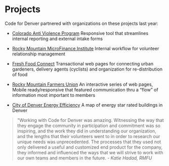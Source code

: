 # Projects
Code for Denver partnered with organizations on these projects last year:
- [Colorado Anti Violence Program](http://coavp.org/)
Responsive tool that streamlines internal reporting and external intake forms

- [Rocky Mountain MicroFinance Institute](http://www.rmmfi.org/)
Internal workflow for volunteer relationship management

- [Fresh Food Connect](http://www.freshfoodconnect.org/#/)
Transactional web pages for connecting urban gardeners, delivery agents (cyclists) and organization for re-distribution of food

- [Rocky Mountain Farmers Union](feed.rmfu.org)
An interactive series of web pages, Mobile ready/responsive that featured communication thru a “flow” of information most important to members

- [City of Denver Energy Efficiency](?)
A map of energy star rated buildings in Denver

>"Working with Code for Denver was amazing.  Witnessing the way that they engage the community in participation and commitment was so inspiring, and the work they did in understanding our organization, and the lengths that their volunteers went to in order to research our unique needs was unprecedented.  The processes that they used not only delivered a useful and customized end product for the company, they informed and influenced the ways that we will strive to work with our own teams and members in the future.
*- Katie Hadad, RMFU*
